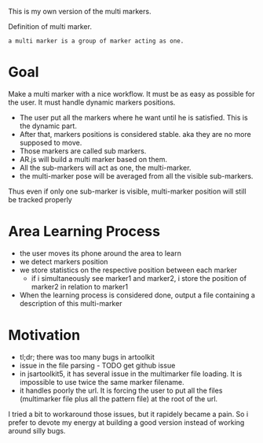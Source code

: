 This is my own version of the multi markers. 

Definition of multi marker.

	a multi marker is a group of marker acting as one.

# Goal
Make a multi marker with a nice workflow. It must be as easy as possible for the user.
It must handle dynamic markers positions. 

- The user put all the markers where he want until he is satisfied. This is the dynamic part.
- After that, markers positions is considered stable. aka they are no more supposed to move.
- Those markers are called sub markers.
- AR.js will build a multi marker based on them. 
- All the sub-markers will act as one, the multi-marker. 
- the multi-marker pose will be averaged from all the visible sub-markers.

Thus even if only one sub-marker is visible, multi-marker position will still be tracked properly

# Area Learning Process
- the user moves its phone around the area to learn
- we detect markers position
- we store statistics on the respective position between each marker
  - if i simultaneously see marker1 and marker2, i store the position of marker2 in relation to marker1 
- When the learning process is considered done, output a file containing a description of this multi-marker

# Motivation 
- tl;dr; there was too many bugs in artoolkit 
- issue in the file parsing - TODO get github issue
- in jsartoolkit5, it has several issue in the multimarker file loading. It is
  impossible to use twice the same marker filename.
- it handles poorly the url. It is forcing the user to put all the 
  files (multimarker file plus all the pattern file) at the root of the url.
  
I tried a bit to workaround those issues, but it rapidely became a pain. 
So i prefer to devote my energy at building a good version instead of working around
silly bugs.
